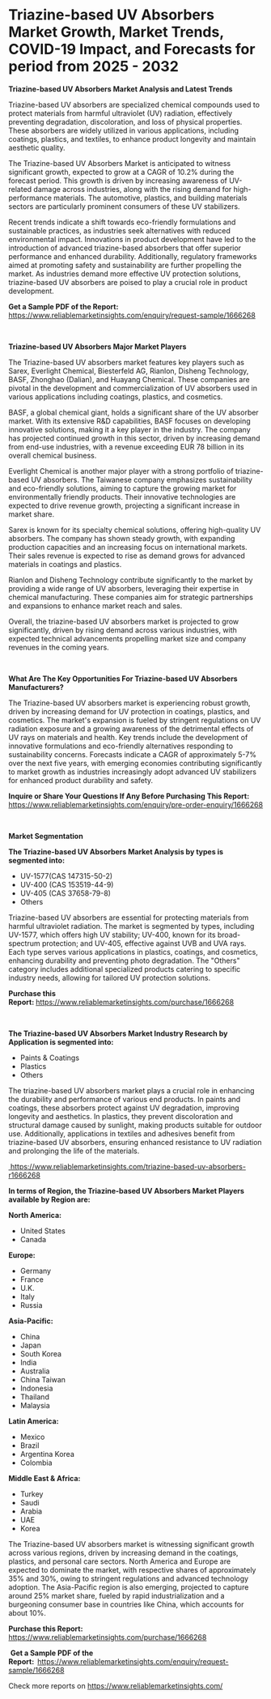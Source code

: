 <p><h1>Triazine-based UV Absorbers Market Growth, Market Trends, COVID-19 Impact, and Forecasts for period from 2025 - 2032</h1></p><p><strong>Triazine-based UV Absorbers Market Analysis and Latest Trends</strong></p>
<p><p>Triazine-based UV absorbers are specialized chemical compounds used to protect materials from harmful ultraviolet (UV) radiation, effectively preventing degradation, discoloration, and loss of physical properties. These absorbers are widely utilized in various applications, including coatings, plastics, and textiles, to enhance product longevity and maintain aesthetic quality.</p><p>The Triazine-based UV Absorbers Market is anticipated to witness significant growth, expected to grow at a CAGR of 10.2% during the forecast period. This growth is driven by increasing awareness of UV-related damage across industries, along with the rising demand for high-performance materials. The automotive, plastics, and building materials sectors are particularly prominent consumers of these UV stabilizers.</p><p>Recent trends indicate a shift towards eco-friendly formulations and sustainable practices, as industries seek alternatives with reduced environmental impact. Innovations in product development have led to the introduction of advanced triazine-based absorbers that offer superior performance and enhanced durability. Additionally, regulatory frameworks aimed at promoting safety and sustainability are further propelling the market. As industries demand more effective UV protection solutions, triazine-based UV absorbers are poised to play a crucial role in product development.</p></p>
<p><strong>Get a Sample PDF of the Report:&nbsp;</strong> <a href="https://www.reliablemarketinsights.com/enquiry/request-sample/1666268?utm_campaign=1887&utm_medium=2&utm_source=Github&utm_content=ia&utm_term=02022025&utm_id=triazine-based-uv-absorbers">https://www.reliablemarketinsights.com/enquiry/request-sample/1666268</a></p>
<p>&nbsp;</p>
<p><strong>Triazine-based UV Absorbers Major Market Players</strong></p>
<p><p>The Triazine-based UV absorbers market features key players such as Sarex, Everlight Chemical, Biesterfeld AG, Rianlon, Disheng Technology, BASF, Zhonghao (Dalian), and Huayang Chemical. These companies are pivotal in the development and commercialization of UV absorbers used in various applications including coatings, plastics, and cosmetics.</p><p>BASF, a global chemical giant, holds a significant share of the UV absorber market. With its extensive R&D capabilities, BASF focuses on developing innovative solutions, making it a key player in the industry. The company has projected continued growth in this sector, driven by increasing demand from end-use industries, with a revenue exceeding EUR 78 billion in its overall chemical business.</p><p>Everlight Chemical is another major player with a strong portfolio of triazine-based UV absorbers. The Taiwanese company emphasizes sustainability and eco-friendly solutions, aiming to capture the growing market for environmentally friendly products. Their innovative technologies are expected to drive revenue growth, projecting a significant increase in market share.</p><p>Sarex is known for its specialty chemical solutions, offering high-quality UV absorbers. The company has shown steady growth, with expanding production capacities and an increasing focus on international markets. Their sales revenue is expected to rise as demand grows for advanced materials in coatings and plastics.</p><p>Rianlon and Disheng Technology contribute significantly to the market by providing a wide range of UV absorbers, leveraging their expertise in chemical manufacturing. These companies aim for strategic partnerships and expansions to enhance market reach and sales.</p><p>Overall, the triazine-based UV absorbers market is projected to grow significantly, driven by rising demand across various industries, with expected technical advancements propelling market size and company revenues in the coming years.</p></p>
<p>&nbsp;</p>
<p><strong>What Are The Key Opportunities For Triazine-based UV Absorbers Manufacturers?</strong></p>
<p><p>The Triazine-based UV absorbers market is experiencing robust growth, driven by increasing demand for UV protection in coatings, plastics, and cosmetics. The market's expansion is fueled by stringent regulations on UV radiation exposure and a growing awareness of the detrimental effects of UV rays on materials and health. Key trends include the development of innovative formulations and eco-friendly alternatives responding to sustainability concerns. Forecasts indicate a CAGR of approximately 5-7% over the next five years, with emerging economies contributing significantly to market growth as industries increasingly adopt advanced UV stabilizers for enhanced product durability and safety.</p></p>
<p><strong>Inquire or Share Your Questions If Any Before Purchasing This Report:</strong> <a href="https://www.reliablemarketinsights.com/enquiry/pre-order-enquiry/1666268?utm_campaign=1887&utm_medium=2&utm_source=Github&utm_content=ia&utm_term=02022025&utm_id=triazine-based-uv-absorbers">https://www.reliablemarketinsights.com/enquiry/pre-order-enquiry/1666268</a></p>
<p>&nbsp;</p>
<p><strong>Market Segmentation</strong></p>
<p><strong>The Triazine-based UV Absorbers Market Analysis by types is segmented into:</strong></p>
<p><ul><li>UV-1577(CAS 147315-50-2)</li><li>UV-400 (CAS 153519-44-9)</li><li>UV-405 (CAS 37658-79-8)</li><li>Others</li></ul></p>
<p><p>Triazine-based UV absorbers are essential for protecting materials from harmful ultraviolet radiation. The market is segmented by types, including UV-1577, which offers high UV stability; UV-400, known for its broad-spectrum protection; and UV-405, effective against UVB and UVA rays. Each type serves various applications in plastics, coatings, and cosmetics, enhancing durability and preventing photo degradation. The "Others" category includes additional specialized products catering to specific industry needs, allowing for tailored UV protection solutions.</p></p>
<p><strong>Purchase this Report:&nbsp;</strong><a href="https://www.reliablemarketinsights.com/purchase/1666268?utm_campaign=1887&utm_medium=2&utm_source=Github&utm_content=ia&utm_term=02022025&utm_id=triazine-based-uv-absorbers">https://www.reliablemarketinsights.com/purchase/1666268</a></p>
<p>&nbsp;</p>
<p><strong>The Triazine-based UV Absorbers Market Industry Research by Application is segmented into:</strong></p>
<p><ul><li>Paints & Coatings</li><li>Plastics</li><li>Others</li></ul></p>
<p><p>The triazine-based UV absorbers market plays a crucial role in enhancing the durability and performance of various end products. In paints and coatings, these absorbers protect against UV degradation, improving longevity and aesthetics. In plastics, they prevent discoloration and structural damage caused by sunlight, making products suitable for outdoor use. Additionally, applications in textiles and adhesives benefit from triazine-based UV absorbers, ensuring enhanced resistance to UV radiation and prolonging the life of the materials.</p></p>
<p><a href="https://www.reliablemarketinsights.com/triazine-based-uv-absorbers-r1666268?utm_campaign=1887&utm_medium=2&utm_source=Github&utm_content=ia&utm_term=02022025&utm_id=triazine-based-uv-absorbers">&nbsp;https://www.reliablemarketinsights.com/triazine-based-uv-absorbers-r1666268</a></p>
<p><strong>In terms of Region, the Triazine-based UV Absorbers Market Players available by Region are:</strong></p>
<p>
    <p> <strong> North America: </strong>
        <ul>
            <li>United States</li>
            <li>Canada</li>
        </ul>
        </p> 
    <p> <strong> Europe: </strong>
        <ul>
            <li>Germany</li>
            <li>France</li>
            <li>U.K.</li>
            <li>Italy</li>
            <li>Russia</li>
        </ul>
        </p> 
    <p> <strong> Asia-Pacific: </strong>
        <ul>
            <li>China</li>
            <li>Japan</li>
            <li>South Korea</li>
            <li>India</li>
            <li>Australia</li>
            <li>China Taiwan</li>
            <li>Indonesia</li>
            <li>Thailand</li>
            <li>Malaysia</li>
        </ul>
        </p> 
    <p> <strong> Latin America: </strong>
        <ul>
            <li>Mexico</li>
            <li>Brazil</li>
            <li>Argentina Korea</li>
            <li>Colombia</li>
        </ul>
        </p> 
    <p> <strong> Middle East & Africa: </strong>
        <ul>
            <li>Turkey</li>
            <li>Saudi</li>
            <li>Arabia</li>
            <li>UAE</li>
            <li>Korea</li>
        </ul>
    </p>
    </p>
<p><p>The Triazine-based UV absorbers market is witnessing significant growth across various regions, driven by increasing demand in the coatings, plastics, and personal care sectors. North America and Europe are expected to dominate the market, with respective shares of approximately 35% and 30%, owing to stringent regulations and advanced technology adoption. The Asia-Pacific region is also emerging, projected to capture around 25% market share, fueled by rapid industrialization and a burgeoning consumer base in countries like China, which accounts for about 10%.</p></p>
<p><strong>Purchase this Report: </strong><a href="https://www.reliablemarketinsights.com/purchase/1666268?utm_campaign=1887&utm_medium=2&utm_source=Github&utm_content=ia&utm_term=02022025&utm_id=triazine-based-uv-absorbers">https://www.reliablemarketinsights.com/purchase/1666268</a></p>
<p>&nbsp;<strong>Get a Sample PDF of the Report:&nbsp;&nbsp;</strong><a href="https://www.reliablemarketinsights.com/enquiry/request-sample/1666268?utm_campaign=1887&utm_medium=2&utm_source=Github&utm_content=ia&utm_term=02022025&utm_id=triazine-based-uv-absorbers">https://www.reliablemarketinsights.com/enquiry/request-sample/1666268</a></p>
<p><strong></strong></p>
<p>Check more reports on <a href="https://www.reliablemarketinsights.com/?utm_campaign=1887&utm_medium=2&utm_source=Github&utm_content=ia&utm_term=02022025&utm_id=triazine-based-uv-absorbers">https://www.reliablemarketinsights.com/</a></p>